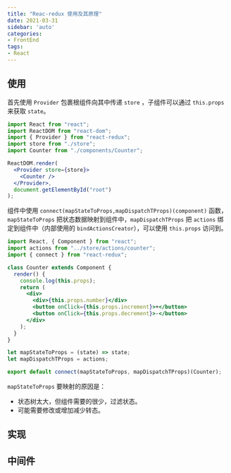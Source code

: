 ```yaml
---
title: "Reac-redux 使用及其原理"
date: 2021-03-31
sidebar: 'auto'
categories:
- FrontEnd
tags:
- React
---
```


 


## 使用

首先使用 `Provider` 包裹根组件向其中传递 `store` ，子组件可以通过 `this.props`来获取 `state`。 

```jsx
import React from "react";
import ReactDOM from "react-dom";
import { Provider } from "react-redux";
import store from "./store";
import Counter from "./components/Counter";

ReactDOM.render(
  <Provider store={store}>
    <Counter />
  </Provider>,
  document.getElementById("root")
);
```
<!-- more -->

组件中使用 `connect(mapStateToProps,mapDispatchTProps)(component)` 函数，`mapStateToProps` 把状态数据映射到组件中，`mapDispatchTProps` 把 `actions` 绑定到组件中（内部使用的 `bindActionsCreator`），可以使用 `this.props` 访问到。

```jsx
import React, { Component } from "react";
import actions from "../store/actions/counter";
import { connect } from "react-redux";

class Counter extends Component {
  render() {
    console.log(this.props);
    return (
      <div>
        <div>{this.props.number}</div>
        <button onClick={this.props.increment}>+</button>
        <button onClick={this.props.decrement}>-</button>
      </div>
    );
  }
}

let mapStateToProps = (state) => state; 
let mapDispatchTProps = actions;

export default connect(mapStateToProps, mapDispatchTProps)(Counter);
```

`mapStateToProps` 要映射的原因是：

* 状态树太大，但组件需要的很少，过滤状态。
* 可能需要修改或增加减少转态。



## 实现

<RecoDemo :collapse="true">
  <template slot="code- context.js">
​    <<< @/docs/frontend/react/code/react-redux/context.js
  </template>
  <template slot="code- provider.js">
​    <<< @/docs/frontend/react/code/react-redux/provider.js
  </template>
  <template slot="code- connect.js">
​    <<< @/docs/frontend/react/code/react-redux/connect.js
  </template>
 <template slot="code- index.js">
​    <<< @/docs/frontend/react/code/react-redux/index.js
  </template>
</RecoDemo>




## 中间件



